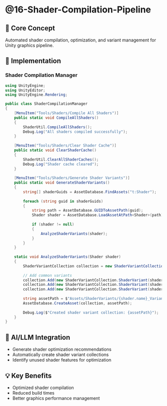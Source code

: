 # @16-Shader-Compilation-Pipeline

## 🎯 Core Concept
Automated shader compilation, optimization, and variant management for Unity graphics pipeline.

## 🔧 Implementation

### Shader Compilation Manager
```csharp
using UnityEngine;
using UnityEditor;
using UnityEngine.Rendering;

public class ShaderCompilationManager
{
    [MenuItem("Tools/Shaders/Compile All Shaders")]
    public static void CompileAllShaders()
    {
        ShaderUtil.CompileAllShaders();
        Debug.Log("All shaders compiled successfully");
    }
    
    [MenuItem("Tools/Shaders/Clear Shader Cache")]
    public static void ClearShaderCache()
    {
        ShaderUtil.ClearAllShaderCaches();
        Debug.Log("Shader cache cleared");
    }
    
    [MenuItem("Tools/Shaders/Generate Shader Variants")]
    public static void GenerateShaderVariants()
    {
        string[] shaderGuids = AssetDatabase.FindAssets("t:Shader");
        
        foreach (string guid in shaderGuids)
        {
            string path = AssetDatabase.GUIDToAssetPath(guid);
            Shader shader = AssetDatabase.LoadAssetAtPath<Shader>(path);
            
            if (shader != null)
            {
                AnalyzeShaderVariants(shader);
            }
        }
    }
    
    static void AnalyzeShaderVariants(Shader shader)
    {
        ShaderVariantCollection collection = new ShaderVariantCollection();
        
        // Add common variants
        collection.Add(new ShaderVariantCollection.ShaderVariant(shader, PassType.Normal));
        collection.Add(new ShaderVariantCollection.ShaderVariant(shader, PassType.ShadowCaster));
        collection.Add(new ShaderVariantCollection.ShaderVariant(shader, PassType.Meta));
        
        string assetPath = $"Assets/ShaderVariants/{shader.name}_Variants.shadervariants";
        AssetDatabase.CreateAsset(collection, assetPath);
        
        Debug.Log($"Created shader variant collection: {assetPath}");
    }
}
```

## 🚀 AI/LLM Integration
- Generate shader optimization recommendations
- Automatically create shader variant collections
- Identify unused shader features for optimization

## 💡 Key Benefits
- Optimized shader compilation
- Reduced build times
- Better graphics performance management
